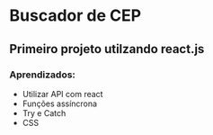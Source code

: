 # Buscador de CEP

## Primeiro projeto utilzando react.js

### Aprendizados:
- Utilizar API com react
- Funções assíncrona
- Try e Catch
- CSS
